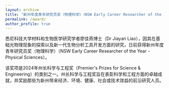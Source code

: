 ```yaml
---
layout: archive
title: "新州年度青年研究员奖（物理科学）（NSW Early Career Researcher of the Year - Physical Sciences）"
permalink: /award/
author_profile: true
---
```

悉尼科技大学材料和生物医学研究学者廖佳燕博士（Dr Jiayan Liao），因其在基础光物理现象的探索以及新一代生物分析工具开发方面的研究，日前获得新州年度青年研究员奖（物理科学）（NSW Early Career Researcher of the Year - Physical Sciences）。

该奖项是2024年州长科学与工程奖（Premier's Prizes for Science & Engineering）的类别之一。州长科学与工程奖旨在表彰科学和工程方面的卓越成就，并奖励那些为新州带来经济、环境、健康、社会或技术效益的前沿研究人员。<br>


